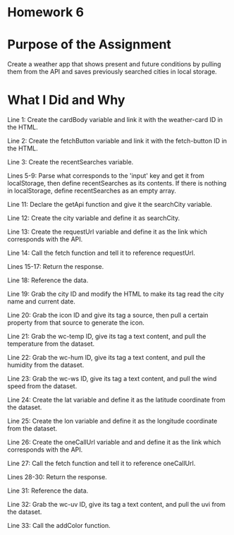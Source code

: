 # Homework 6 

# Purpose of the Assignment 

Create a weather app that shows present and future conditions by pulling them from the API and saves previously searched cities in local storage. 

# What I Did and Why

Line 1: Create the cardBody variable and link it with the weather-card ID in the HTML. 

Line 2: Create the fetchButton variable and link it with the fetch-button ID in the HTML.

Line 3: Create the recentSearches variable.

Lines 5-9: Parse what corresponds to the 'input' key and get it from localStorage, then define recentSearches as its contents. If there is nothing in localStorage, define recentSearches as an empty array. 

Line 11: Declare the getApi function and give it the searchCity variable. 

Line 12: Create the city variable and define it as searchCity. 

Line 13: Create the requestUrl variable and define it as the link which corresponds with the API.

Line 14: Call the fetch function and tell it to reference requestUrl.

Lines 15-17: Return the response. 

Line 18: Reference the data.

Line 19: Grab the city ID and modify the HTML to make its tag read the city name and current date. 

Line 20: Grab the icon ID and give its tag a source, then pull a certain property from that source to generate the icon. 

Line 21: Grab the wc-temp ID, give its tag a text content, and pull the temperature from the dataset.

Line 22: Grab the wc-hum ID, give its tag a text content, and pull the humidity from the dataset.

Line 23: Grab the wc-ws ID, give its tag a text content, and pull the wind speed from the dataset.

Line 24: Create the lat variable and define it as the latitude coordinate from the dataset. 

Line 25: Create the lon variable and define it as the longitude coordinate from the dataset. 

Line 26: Create the oneCallUrl variable and and define it as the link which corresponds with the API.

Line 27: Call the fetch function and tell it to reference oneCallUrl.

Lines 28-30: Return the response. 

Line 31: Reference the data.

Line 32: Grab the wc-uv ID, give its tag a text content, and pull the uvi from the dataset. 

Line 33: Call the addColor function. 




